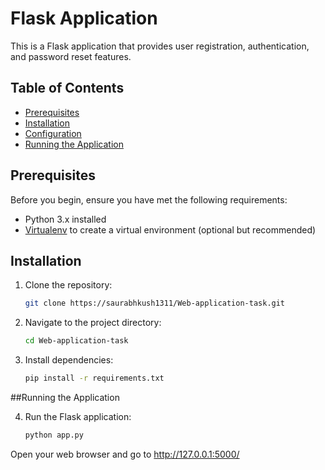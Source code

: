 # Flask Application

This is a Flask application that provides user registration, authentication, and password reset features.

## Table of Contents

- [Prerequisites](#prerequisites)
- [Installation](#installation)
- [Configuration](#configuration)
- [Running the Application](#running-the-application)

## Prerequisites

Before you begin, ensure you have met the following requirements:

- Python 3.x installed
- [Virtualenv](https://virtualenv.pypa.io/en/latest/) to create a virtual environment (optional but recommended)

## Installation

1. Clone the repository:

   ```bash
   git clone https://saurabhkush1311/Web-application-task.git

2. Navigate to the project directory:

    ```bash
    cd Web-application-task

3. Install dependencies:

    ```bash
    pip install -r requirements.txt


##Running the Application

4. Run the Flask application:

    ```bash
    python app.py

Open your web browser and go to http://127.0.0.1:5000/



